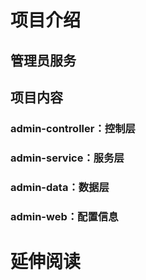 # 项目介绍
## 管理员服务
## 项目内容
### admin-controller：控制层
### admin-service：服务层
### admin-data：数据层
### admin-web：配置信息

# 延伸阅读
